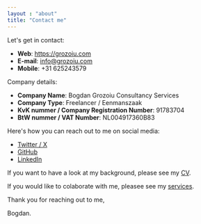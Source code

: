 ```yaml
---
layout : "about"
title: "Contact me"
---
```


Let's get in contact:
* **Web**: https://grozoiu.com
* **E-mail**: info@grozoiu.com
* **Mobile**: +31 625243579


Company details:
* **Company Name**: Bogdan Grozoiu Consultancy Services
* **Company Type**: Freelancer / Eenmanszaak
* **KvK nummer / Company Registration Number**: 91783704
* **BtW nummer / VAT Number**: NL004917360B83

Here's how you can reach out to me on social media: 
* [Twitter / X](https://X.com/bogdangr)
* [GitHub](https://github.com/bogdan-grozoiu)
* [LinkedIn](https://linkedin.com/in/bogdan-grozoiu)

If you want to have a look at my background, please see my [CV](/cv/).

If you would like to colaborate with me, pleasee see my [services](/services/).

Thank you for reaching out to me,

Bogdan.